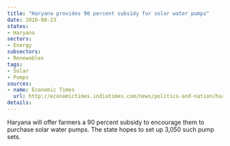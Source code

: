 ```yaml
---
title: "Haryana provides 90 percent subsidy for solar water pumps"
date: 2016-08-23
states:
- Haryana
sectors:
- Energy
subsectors:
- Renewables
tags:
- Solar
- Pumps
sources:
- name: Economic Times
  url: http://economictimes.indiatimes.com/news/politics-and-nation/haryana-to-offer-90-subsidy-to-promote-solar-water-pumps/articleshow/53739936.cms
details:
---
```


Haryana will offer farmers a 90 percent subsidy to encourage them to purchase solar water pumps. The state hopes to set up 3,050 such pump sets.
